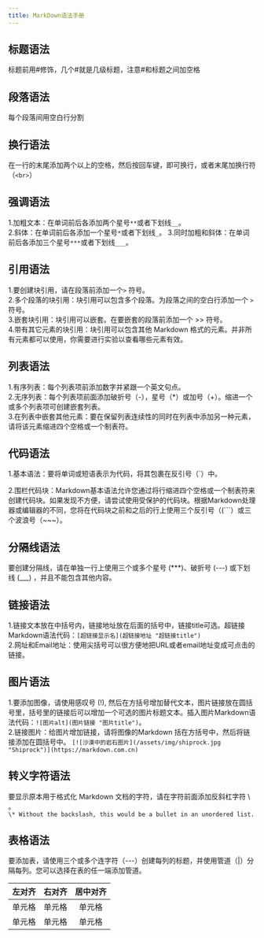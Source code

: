 ```yaml
---
title: MarkDown语法手册
---
```


## 标题语法
标题前用#修饰，几个#就是几级标题，注意#和标题之间加空格  

## 段落语法
每个段落间用空白行分割   

## 换行语法
在一行的末尾添加两个以上的空格，然后按回车键，即可换行，或者末尾加换行符（`<br>`）

## 强调语法
1.加粗文本：在单词前后各添加两个星号`**`或者下划线`__`。   
2.斜体：在单词前后各添加一个星号`*`或者下划线`_`。
3.同时加粗和斜体：在单词前后各添加三个星号`***`或者下划线`___`。

## 引用语法
1.要创建块引用，请在段落前添加一个`>` 符号。    
2.多个段落的块引用：块引用可以包含多个段落。为段落之间的空白行添加一个 `>` 符号。   
3.嵌套块引用：块引用可以嵌套。在要嵌套的段落前添加一个 >> 符号。   
4.带有其它元素的块引用：块引用可以包含其他 Markdown 格式的元素。并非所有元素都可以使用，你需要进行实验以查看哪些元素有效。   
 
## 列表语法
1.有序列表：每个列表项前添加数字并紧跟一个英文句点。  
2.无序列表：每个列表项前面添加破折号（-），星号（*）或加号（+）。缩进一个或多个列表项可创建嵌套列表。   
3.在列表中嵌套其他元素：要在保留列表连续性的同时在列表中添加另一种元素，请将该元素缩进四个空格或一个制表符。   

## 代码语法
1.基本语法：要将单词或短语表示为代码，将其包裹在反引号（`）中。

2.围栏代码块：Markdown基本语法允许您通过将行缩进四个空格或一个制表符来创建代码块。如果发现不方便，请尝试使用受保护的代码块。根据Markdown处理器或编辑器的不同，您将在代码块之前和之后的行上使用三个反引号（(```）或三个波浪号（~~~）。   

## 分隔线语法
要创建分隔线，请在单独一行上使用三个或多个星号 (***)、破折号 (---) 或下划线 (___) ，并且不能包含其他内容。  

## 链接语法
1.链接文本放在中括号内，链接地址放在后面的括号中，链接title可选。超链接Markdown语法代码：`[超链接显示名](超链接地址 "超链接title")`    
2.网址和Email地址：使用尖括号可以很方便地把URL或者email地址变成可点击的链接。  

## 图片语法
1.要添加图像，请使用感叹号 (!), 然后在方括号增加替代文本，图片链接放在圆括号里，括号里的链接后可以增加一个可选的图片标题文本。插入图片Markdown语法代码：`![图片alt](图片链接 "图片title")`。   
2.链接图片：给图片增加链接，请将图像的Markdown 括在方括号中，然后将链接添加在圆括号中。
`[![沙漠中的岩石图片](/assets/img/shiprock.jpg "Shiprock")](https://markdown.com.cn)`

## 转义字符语法
要显示原本用于格式化 Markdown 文档的字符，请在字符前面添加反斜杠字符 \ 。   
`\* Without the backslash, this would be a bullet in an unordered list.`

## 表格语法
要添加表，请使用三个或多个连字符（---）创建每列的标题，并使用管道（|）分隔每列。您可以选择在表的任一端添加管道。  

| 左对齐 | 右对齐 | 居中对齐 |
| :-----| ----: | :----: |
| 单元格 | 单元格 | 单元格 |
| 单元格 | 单元格 | 单元格 |